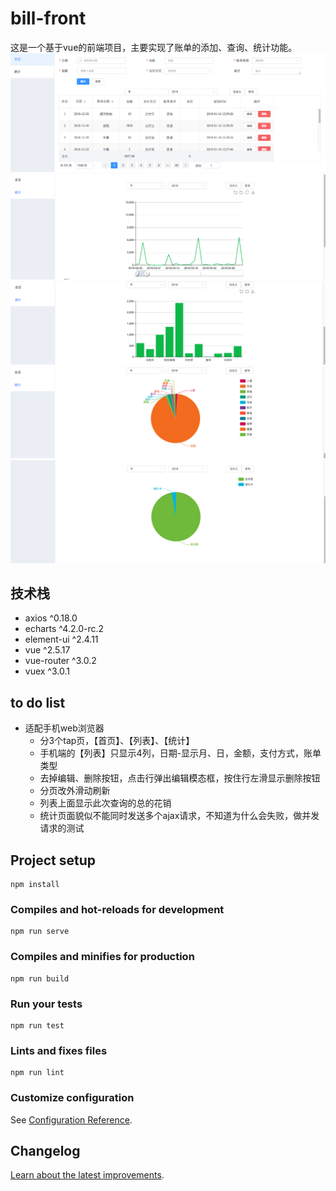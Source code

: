 # bill-front

这是一个基于vue的前端项目，主要实现了账单的添加、查询、统计功能。
![home][img_home]
![statistics_1][img_statistics_1]
![statistics_2][img_statistics_2]
![statistics_3][img_statistics_3]
![statistics_4][img_statistics_4]


## 技术栈

- axios ^0.18.0
- echarts ^4.2.0-rc.2
- element-ui ^2.4.11
- vue ^2.5.17
- vue-router ^3.0.2
- vuex ^3.0.1

## to do list

- 适配手机web浏览器
  - 分3个tap页，【首页】、【列表】、【统计】
  - 手机端的【列表】只显示4列，日期-显示月、日，金额，支付方式，账单类型
  - 去掉编辑、删除按钮，点击行弹出编辑模态框，按住行左滑显示删除按钮
  - 分页改外滑动刷新
  - 列表上面显示此次查询的总的花销
  - 统计页面貌似不能同时发送多个ajax请求，不知道为什么会失败，做并发请求的测试

## Project setup
```
npm install
```

### Compiles and hot-reloads for development
```
npm run serve
```

### Compiles and minifies for production
```
npm run build
```

### Run your tests
```
npm run test
```

### Lints and fixes files
```
npm run lint
```

### Customize configuration
See [Configuration Reference](https://cli.vuejs.org/config/).

## Changelog
[Learn about the latest improvements][link_changelog].

[link_changelog]: https://github.com/scutuyu/bill/blob/master/CHANGELOG.md

[img_home]: https://github.com/scutuyu/bill/raw/master/images/home.png
[img_statistics_1]: https://github.com/scutuyu/bill/raw/master/images/statistics_1.png
[img_statistics_2]: https://github.com/scutuyu/bill/raw/master/images/statistics_2.png
[img_statistics_3]: https://github.com/scutuyu/bill/raw/master/images/statistics_3.png
[img_statistics_4]: https://github.com/scutuyu/bill/raw/master/images/statistics_4.png